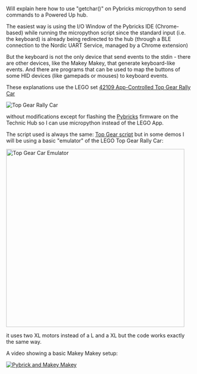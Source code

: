 Will explain here how to use "getchar()" on Pybricks micropython to send commands to a Powered Up hub.

The easiest way is using the I/O Window of the Pybricks IDE (Chrome-based) while running the micropython script since 
the standard input (i.e. the keyboard) is already being redirected to the hub (through a BLE connection to the Nordic UART Service, managed by
a Chrome extension)

But the keyboard is not the only device that send events to the stdin - there are other devices, like the Makey Makey, that generate keyboard-like
events. And there are programs that can be used to map the buttons of some HID devices (like gamepads or mouses) to keyboard events.

These explanations use the LEGO set [42109 App-Controlled Top Gear Rally Car](https://www.lego.com/en-pt/product/app-controlled-top-gear-rally-car-42109)

![Top Gear Rally Car](https://github.com/JorgePe/randomideas/blob/master/Pybricks_Getchar_Demo/TopGear.jpg)

without modifications except for flashing the [Pybricks](https://pybricks.com/) firmware on the Technic Hub so I can use micropython instead of the LEGO App.

The script used is always the same: [Top Gear script](https://github.com/JorgePe/randomideas/blob/master/Pybricks_Getchar_Demo/topgear_rally_car.mpy) but
in some demos I will be using a basic "emulator" of the LEGO Top Gear Rally Car:

<img alt="Top Gear Car Emulator" src="https://github.com/JorgePe/randomideas/blob/master/Pybricks_Getchar_Demo/TopGear-Emulator.jpg" width="480">

it uses two XL motors instead of a L and a XL but the code works exactly the same way.

A video showing a basic Makey Makey setup:

[![Pybrick and Makey Makey](https://img.youtube.com/vi/njr63D6O7Ow/0.jpg)](https://www.youtube.com/watch?v=njr63D6O7Ow)
